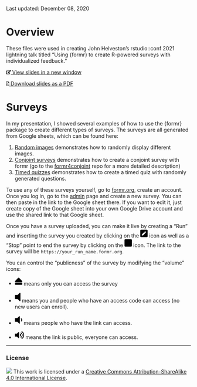 
<!-- README.md is generated from README.Rmd. Please edit that file -->

Last updated: December 08, 2020

# Overview

These files were used in creating John Helveston’s rstudio::conf 2021
lightning talk titled “Using {formr} to create R-powered surveys with
individualized feedback.”

[<svg style="height:0.8em;top:.04em;position:relative;" viewBox="0 0 576 512"><path d="M576 24v127.984c0 21.461-25.96 31.98-40.971 16.971l-35.707-35.709-243.523 243.523c-9.373 9.373-24.568 9.373-33.941 0l-22.627-22.627c-9.373-9.373-9.373-24.569 0-33.941L442.756 76.676l-35.703-35.705C391.982 25.9 402.656 0 424.024 0H552c13.255 0 24 10.745 24 24zM407.029 270.794l-16 16A23.999 23.999 0 0 0 384 303.765V448H64V128h264a24.003 24.003 0 0 0 16.97-7.029l16-16C376.089 89.851 365.381 64 344 64H48C21.49 64 0 85.49 0 112v352c0 26.51 21.49 48 48 48h352c26.51 0 48-21.49 48-48V287.764c0-21.382-25.852-32.09-40.971-16.97z"/></svg>
View slides in a new
window](https://jhelvy.github.io/surveys-with-formr/slides/index.html)

[<svg style="height:0.8em;top:.04em;position:relative;" viewBox="0 0 384 512"><path d="M369.9 97.9L286 14C277 5 264.8-.1 252.1-.1H48C21.5 0 0 21.5 0 48v416c0 26.5 21.5 48 48 48h288c26.5 0 48-21.5 48-48V131.9c0-12.7-5.1-25-14.1-34zM332.1 128H256V51.9l76.1 76.1zM48 464V48h160v104c0 13.3 10.7 24 24 24h104v288H48zm250.2-143.7c-12.2-12-47-8.7-64.4-6.5-17.2-10.5-28.7-25-36.8-46.3 3.9-16.1 10.1-40.6 5.4-56-4.2-26.2-37.8-23.6-42.6-5.9-4.4 16.1-.4 38.5 7 67.1-10 23.9-24.9 56-35.4 74.4-20 10.3-47 26.2-51 46.2-3.3 15.8 26 55.2 76.1-31.2 22.4-7.4 46.8-16.5 68.4-20.1 18.9 10.2 41 17 55.8 17 25.5 0 28-28.2 17.5-38.7zm-198.1 77.8c5.1-13.7 24.5-29.5 30.4-35-19 30.3-30.4 35.7-30.4 35zm81.6-190.6c7.4 0 6.7 32.1 1.8 40.8-4.4-13.9-4.3-40.8-1.8-40.8zm-24.4 136.6c9.7-16.9 18-37 24.7-54.7 8.3 15.1 18.9 27.2 30.1 35.5-20.8 4.3-38.9 13.1-54.8 19.2zm131.6-5s-5 6-37.3-7.8c35.1-2.6 40.9 5.4 37.3 7.8z"/></svg>
Download slides as a
PDF](https://jhelvy.github.io/surveys-with-formr/slides/surveys-with-formr.pdf)

# Surveys

In my presentation, I showed several examples of how to use the {formr}
package to create different types of surveys. The surveys are all
generated from Google sheets, which can be found here:

1.  [Random
    images](https://docs.google.com/spreadsheets/d/1hs551J6PYJNxc4sftmJyUqj6XYGYFVnN_5faQBWY7cs/edit?usp=sharing)
    demonstrates how to randomly display different images.
2.  [Conjoint
    surveys](https://docs.google.com/spreadsheets/d/1Ih3Pt6uz-gp5vc0SBxBzl4K0aZoRLwI6dtdtZiXSLz0/)
    demonstrates how to create a conjoint survey with formr (go to the
    [formr4conjoint](https://github.com/jhelvy/formr4conjoint) repo for
    a more detailed description)
3.  [Timed
    quizzes](https://docs.google.com/spreadsheets/d/1PAHG15ijvVpCO3Ny9biAnzJTonLLfzPDDBKg1vA0ZEs/edit?usp=sharing)
    demonstrates how to create a timed quiz with randomly generated
    questions.

To use any of these surveys yourself, go to
[formr.org](https://formr.org/), create an account. Once you log in, go
to the [admin](https://formr.org/admin) page and create a new survey.
You can then paste in the link to the Google sheet there. If you want to
edit it, just create copy of the Google sheet into your own Google Drive
account and use the shared link to that Google sheet.

Once you have a survey uploaded, you can make it live by creating a
“Run” and inserting the survey you created by clicking on the
<img src="images/pen-square-solid.svg" width=20> icon as well as a
“Stop” point to end the survey by clicking on the
<img src="images/stop-solid.svg" width=20> icon. The link to the survey
will be `https://your_run_name.formr.org`.

You can control the “publicness” of the survey by modifying the “volume”
icons:

  - <img src="images/eject-solid.svg" width=20> means only you can
    access the survey

  - <img src="images/volume-off-solid.svg" width=15> means you and
    people who have an access code can access (no new users can enroll).

  - <img src="images/volume-down-solid.svg" width=20> means people who
    have the link can access.

  - <img src="images/volume-up-solid.svg" width=25> means the link is
    public, everyone can access.

-----

### License

![](https://i.creativecommons.org/l/by-sa/4.0/88x31.png) This work is
licensed under a [Creative Commons Attribution-ShareAlike 4.0
International License](https://creativecommons.org/licenses/by-sa/4.0/).
